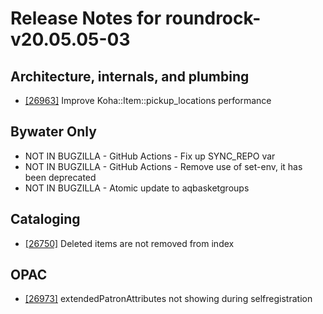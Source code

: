 
# Release Notes for roundrock-v20.05.05-03

## Architecture, internals, and plumbing

- [[26963]](http://bugs.koha-community.org/bugzilla3/show_bug.cgi?id=26963) Improve Koha::Item::pickup_locations performance

## Bywater Only

- NOT IN BUGZILLA - GitHub Actions - Fix up SYNC_REPO var
- NOT IN BUGZILLA - GitHub Actions - Remove use of set-env, it has been deprecated
- NOT IN BUGZILLA - Atomic update to aqbasketgroups

## Cataloging

- [[26750]](http://bugs.koha-community.org/bugzilla3/show_bug.cgi?id=26750) Deleted items are not removed from index

## OPAC

- [[26973]](http://bugs.koha-community.org/bugzilla3/show_bug.cgi?id=26973) extendedPatronAttributes not showing during selfregistration


